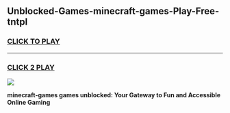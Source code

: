 
## Unblocked-Games-minecraft-games-Play-Free-tntpl
<h3>
<a href="https://premium76.site?title=minecraft-games&ref=10A">CLICK TO PLAY</a></h3>
<hr>

<h3>
<a href="https://premium76.site?title=minecraft-games&ref=10A">CLICK 2 PLAY</a>
  
</h3>

<a href="https://premium76.site?title=minecraft-games&ref=10A"><img src="https://clearcache.store/games.png"></a>


**minecraft-games games unblocked: Your Gateway to Fun and Accessible Online Gaming**
